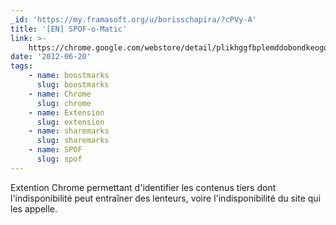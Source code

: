 ```yaml
---
_id: 'https://my.framasoft.org/u/borisschapira/?cPVy-A'
title: '[EN] SPOF-o-Matic'
link: >-
    https://chrome.google.com/webstore/detail/plikhggfbplemddobondkeogomgoodeg?utm_source=gmail
date: '2012-06-20'
tags:
    - name: boostmarks
      slug: boostmarks
    - name: Chrome
      slug: chrome
    - name: Extension
      slug: extension
    - name: sharemarks
      slug: sharemarks
    - name: SPOF
      slug: spof
---
```


<div class="markdown"><p>Extention Chrome permettant d'identifier les contenus tiers dont l'indisponibilité peut entraîner des lenteurs, voire l'indisponibilité du site qui les appelle.
</p></div>
